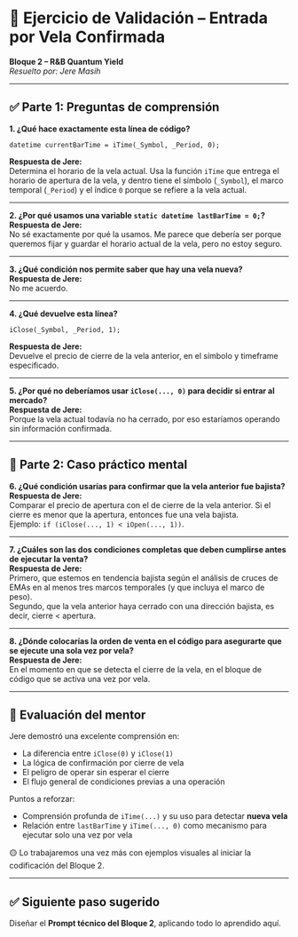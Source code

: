 
# 🧠 Ejercicio de Validación – Entrada por Vela Confirmada  
**Bloque 2 – R&B Quantum Yield**  
*Resuelto por: Jere Masih*

---

## ✅ Parte 1: Preguntas de comprensión

**1. ¿Qué hace exactamente esta línea de código?**  
```mql5
datetime currentBarTime = iTime(_Symbol, _Period, 0);
```

**Respuesta de Jere:**  
Determina el horario de la vela actual. Usa la función `iTime` que entrega el horario de apertura de la vela, y dentro tiene el símbolo (`_Symbol`), el marco temporal (`_Period`) y el índice `0` porque se refiere a la vela actual.

---

**2. ¿Por qué usamos una variable `static datetime lastBarTime = 0;`?**  
**Respuesta de Jere:**  
No sé exactamente por qué la usamos. Me parece que debería ser porque queremos fijar y guardar el horario actual de la vela, pero no estoy seguro.

---

**3. ¿Qué condición nos permite saber que hay una vela nueva?**  
**Respuesta de Jere:**  
No me acuerdo.

---

**4. ¿Qué devuelve esta línea?**  
```mql5
iClose(_Symbol, _Period, 1);
```

**Respuesta de Jere:**  
Devuelve el precio de cierre de la vela anterior, en el símbolo y timeframe especificado.

---

**5. ¿Por qué no deberíamos usar `iClose(..., 0)` para decidir si entrar al mercado?**  
**Respuesta de Jere:**  
Porque la vela actual todavía no ha cerrado, por eso estaríamos operando sin información confirmada.

---

## 🧩 Parte 2: Caso práctico mental

**6. ¿Qué condición usarías para confirmar que la vela anterior fue bajista?**  
**Respuesta de Jere:**  
Comparar el precio de apertura con el de cierre de la vela anterior. Si el cierre es menor que la apertura, entonces fue una vela bajista.  
Ejemplo: `if (iClose(..., 1) < iOpen(..., 1))`.

---

**7. ¿Cuáles son las dos condiciones completas que deben cumplirse antes de ejecutar la venta?**  
**Respuesta de Jere:**  
Primero, que estemos en tendencia bajista según el análisis de cruces de EMAs en al menos tres marcos temporales (y que incluya el marco de peso).  
Segundo, que la vela anterior haya cerrado con una dirección bajista, es decir, cierre < apertura.

---

**8. ¿Dónde colocarías la orden de venta en el código para asegurarte que se ejecute una sola vez por vela?**  
**Respuesta de Jere:**  
En el momento en que se detecta el cierre de la vela, en el bloque de código que se activa una vez por vela.

---

## 📌 Evaluación del mentor

Jere demostró una excelente comprensión en:
- La diferencia entre `iClose(0)` y `iClose(1)`
- La lógica de confirmación por cierre de vela
- El peligro de operar sin esperar el cierre
- El flujo general de condiciones previas a una operación

Puntos a reforzar:
- Comprensión profunda de `iTime(...)` y su uso para detectar **nueva vela**
- Relación entre `lastBarTime` y `iTime(..., 0)` como mecanismo para ejecutar solo una vez por vela

🟡 Lo trabajaremos una vez más con ejemplos visuales al iniciar la codificación del Bloque 2.

---

## ✅ Siguiente paso sugerido

Diseñar el **Prompt técnico del Bloque 2**, aplicando todo lo aprendido aquí.

